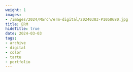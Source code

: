 ```yaml
---
weight: 1
images:
- /images/2024/March/erm-digital/20240303-P1050680.jpg
title: ERM
hideTitle: true
date: 2024-03-03
tags:
- archive
- digital
- color
- tartu
- portfolio
---
```

